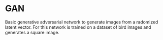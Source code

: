 # GAN
Basic generative adversarial network to generate images from a radomized latent vector. For this network is trained on a dataset of bird images and generates a square image.
